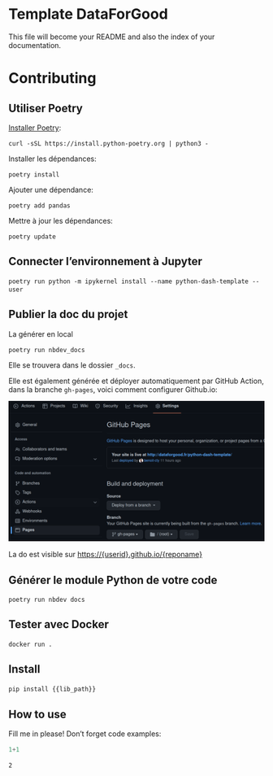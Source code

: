 Template DataForGood
================

<!-- WARNING: THIS FILE WAS AUTOGENERATED! DO NOT EDIT! -->

This file will become your README and also the index of your
documentation.

# Contributing

## Utiliser Poetry

[Installer Poetry](https://python-poetry.org/docs/):

    curl -sSL https://install.python-poetry.org | python3 -

Installer les dépendances:

    poetry install

Ajouter une dépendance:

    poetry add pandas

Mettre à jour les dépendances:

    poetry update

## Connecter l’environnement à Jupyter

    poetry run python -m ipykernel install --name python-dash-template --user

## Publier la doc du projet

La générer en local

    poetry run nbdev_docs

Elle se trouvera dans le dossier `_docs`.

Elle est également générée et déployer automatiquement par GitHub
Action, dans la branche `gh-pages`, voici comment configurer Github.io:

![image.png](index_files/figure-commonmark/c09c9c29-1-image.png)

La do est visible sur
[https://{userid}.github.io/{reponame}](https://dataforgoodfr.github.io/python-dash-template)

## Générer le module Python de votre code

    poetry run nbdev docs

## Tester avec Docker

    docker run .

## Install

``` sh
pip install {{lib_path}}
```

## How to use

Fill me in please! Don’t forget code examples:

``` python
1+1
```

    2

